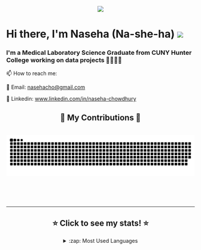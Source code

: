 <p align="center">
  <img src="https://user-images.githubusercontent.com/76460422/231530284-a9a5d0b5-cad1-46ef-a823-e402b0a4b0a0.png">
</p>

# Hi there, I'm Naseha (Na-she-ha) <img src="https://github.com/nasehacho/nasehacho/assets/76460422/6e0657ff-a4fa-43cd-8cec-f5039d020e2d" width="50" /> 

### I'm a Medical Laboratory Science Graduate from CUNY Hunter College working on data projects 👩‍🔬👩‍💻

📫 How to reach me: 

📨 Email: nasehacho@gmail.com

👥 Linkedin: www.linkedin.com/in/naseha-chowdhury

<div align="center">
  <h2> 🌱 My Contributions 🌱 </h2>
  <br>
  <img alt="snake eating my contributions" src="https://raw.githubusercontent.com/nasehacho/nasehacho/output/github-contribution-grid-snake.svg" />
  
  <br/><br/><br/>
</div> 

<hr/>
<div align="center">
  <h2> ⭐ Click to see my stats! ⭐ </h2>

<details>
  <summary>:zap: Most Used Languages</summary>

<img align="left" alt="Naseha's GitHub Top Languages" src="https://github-readme-stats.vercel.app/api/top-langs/?username=nasehacho" />


<!--
**nasehacho/nasehacho** is a ✨ _special_ ✨ repository because its `README.md` (this file) appears on your GitHub profile.

Here are some ideas to get you started:

- 🔭 I’m currently working on ...
- 🌱 I’m currently learning ...
- 👯 I’m looking to collaborate on ...
- 🤔 I’m looking for help with ...
- 💬 Ask me about ...
- 📫 How to reach me: ...
- 😄 Pronouns: ...
- ⚡ Fun fact: ...
-->
